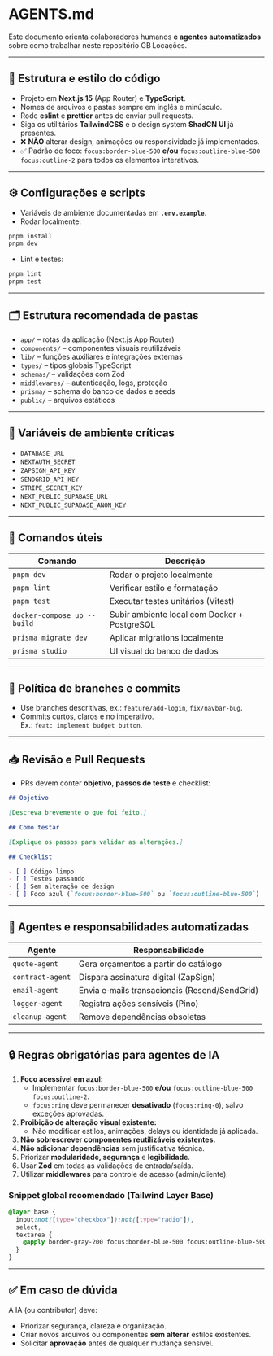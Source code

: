 # AGENTS.md

Este documento orienta colaboradores humanos **e agentes automatizados** sobre
como trabalhar neste repositório GB Locações.

---

## 🧱 Estrutura e estilo do código

- Projeto em **Next.js 15** (App Router) e **TypeScript**.
- Nomes de arquivos e pastas sempre em inglês e minúsculo.
- Rode **eslint** e **prettier** antes de enviar pull requests.
- Siga os utilitários **TailwindCSS** e o design system **ShadCN UI** já
  presentes.
- ❌ **NÃO** alterar design, animações ou responsividade já implementados.
- ✅ Padrão de foco: `focus:border-blue-500` **e/ou**
  `focus:outline-blue-500 focus:outline-2` para todos os elementos interativos.

---

## ⚙️ Configurações e scripts

- Variáveis de ambiente documentadas em **`.env.example`**.
- Rodar localmente:

```bash
pnpm install
pnpm dev
```

- Lint e testes:

```bash
pnpm lint
pnpm test
```

---

## 🗂️ Estrutura recomendada de pastas

- `app/` – rotas da aplicação (Next.js App Router)
- `components/` – componentes visuais reutilizáveis
- `lib/` – funções auxiliares e integrações externas
- `types/` – tipos globais TypeScript
- `schemas/` – validações com Zod
- `middlewares/` – autenticação, logs, proteção
- `prisma/` – schema do banco de dados e seeds
- `public/` – arquivos estáticos

---

## 🔐 Variáveis de ambiente críticas

- `DATABASE_URL`
- `NEXTAUTH_SECRET`
- `ZAPSIGN_API_KEY`
- `SENDGRID_API_KEY`
- `STRIPE_SECRET_KEY`
- `NEXT_PUBLIC_SUPABASE_URL`
- `NEXT_PUBLIC_SUPABASE_ANON_KEY`

---

## 🚀 Comandos úteis

| Comando                     | Descrição                                    |
| --------------------------- | -------------------------------------------- |
| `pnpm dev`                  | Rodar o projeto localmente                   |
| `pnpm lint`                 | Verificar estilo e formatação                |
| `pnpm test`                 | Executar testes unitários (Vitest)           |
| `docker-compose up --build` | Subir ambiente local com Docker + PostgreSQL |
| `prisma migrate dev`        | Aplicar migrations localmente                |
| `prisma studio`             | UI visual do banco de dados                  |

---

## 🔄 Política de branches e commits

- Use branches descritivas, ex.: `feature/add-login`, `fix/navbar-bug`.
- Commits curtos, claros e no imperativo.  
  Ex.: `feat: implement budget button`.

---

## 📥 Revisão e Pull Requests

- PRs devem conter **objetivo**, **passos de teste** e checklist:

```md
## Objetivo

[Descreva brevemente o que foi feito.]

## Como testar

[Explique os passos para validar as alterações.]

## Checklist

- [ ] Código limpo
- [ ] Testes passando
- [ ] Sem alteração de design
- [ ] Foco azul (`focus:border-blue-500` ou `focus:outline-blue-500`)
```

---

## 🤖 Agentes e responsabilidades automatizadas

| Agente           | Responsabilidade                              |
| ---------------- | --------------------------------------------- |
| `quote-agent`    | Gera orçamentos a partir do catálogo          |
| `contract-agent` | Dispara assinatura digital (ZapSign)          |
| `email-agent`    | Envia e‑mails transacionais (Resend/SendGrid) |
| `logger-agent`   | Registra ações sensíveis (Pino)               |
| `cleanup-agent`  | Remove dependências obsoletas                 |

---

## 🔒 Regras obrigatórias para **agentes de IA**

1. **Foco acessível em azul:**
   - Implementar `focus:border-blue-500` **e/ou**
     `focus:outline-blue-500 focus:outline-2`.
   - `focus:ring` deve permanecer **desativado** (`focus:ring-0`), salvo
     exceções aprovadas.
2. **Proibição de alteração visual existente:**
   - Não modificar estilos, animações, delays ou identidade já aplicada.
3. **Não sobrescrever componentes reutilizáveis existentes.**
4. **Não adicionar dependências** sem justificativa técnica.
5. Priorizar **modularidade, segurança** e **legibilidade**.
6. Usar **Zod** em todas as validações de entrada/saída.
7. Utilizar **middlewares** para controle de acesso (admin/cliente).

### Snippet global recomendado (Tailwind Layer Base)

```css
@layer base {
  input:not([type="checkbox"]):not([type="radio"]),
  select,
  textarea {
    @apply border-gray-200 focus:border-blue-500 focus:outline-blue-500 focus:outline-2 focus:ring-0;
  }
}
```

---

## ✅ Em caso de dúvida

A IA (ou contributor) deve:

- Priorizar segurança, clareza e organização.
- Criar novos arquivos ou componentes **sem alterar** estilos existentes.
- Solicitar **aprovação** antes de qualquer mudança sensível.
